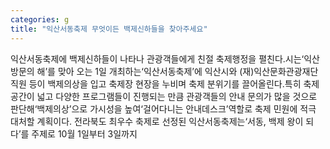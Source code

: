 ```yaml
---
categories: g
title: "익산서동축제 무엇이든 백제신하들을 찾아주세요"
---
```

익산서동축제에 백제신하들이 나타나 관광객들에게 친절 축제행정을 펼친다.시는‘익산 방문의 해’를 맞아 오는 1일 개최하는‘익산서동축제’에 익산시와 (재)익산문화관광재단 직원 등이 백제의상을 입고 축제장 현장을 누비며 축제 분위기를 끌어올린다.특히 축제 공간이 넓고 다양한 프로그램들이 진행되는 만큼 관광객들의 안내 문의가 많을 것으로 판단해‘백제의상’으로 가시성을 높여‘걸어다니는 안내데스크’역할로 축제 민원에 적극 대처할 계획이다. 전라북도 최우수 축제로 선정된 익산서동축제는‘서동, 백제 왕이 되다’를 주제로 10월 1일부터 3일까지